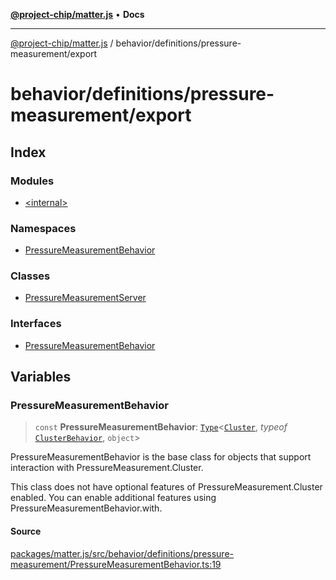 [**@project-chip/matter.js**](../../../../README.md) • **Docs**

***

[@project-chip/matter.js](../../../../modules.md) / behavior/definitions/pressure-measurement/export

# behavior/definitions/pressure-measurement/export

## Index

### Modules

- [\<internal\>](-internal-/README.md)

### Namespaces

- [PressureMeasurementBehavior](namespaces/PressureMeasurementBehavior/README.md)

### Classes

- [PressureMeasurementServer](classes/PressureMeasurementServer.md)

### Interfaces

- [PressureMeasurementBehavior](interfaces/PressureMeasurementBehavior.md)

## Variables

### PressureMeasurementBehavior

> `const` **PressureMeasurementBehavior**: [`Type`](../../../cluster/export/namespaces/ClusterBehavior/interfaces/Type.md)\<[`Cluster`](../../../../cluster/export/namespaces/PressureMeasurement/interfaces/Cluster.md), *typeof* [`ClusterBehavior`](../../../cluster/export/namespaces/ClusterBehavior/README.md), `object`\>

PressureMeasurementBehavior is the base class for objects that support interaction with PressureMeasurement.Cluster.

This class does not have optional features of PressureMeasurement.Cluster enabled. You can enable additional
features using PressureMeasurementBehavior.with.

#### Source

[packages/matter.js/src/behavior/definitions/pressure-measurement/PressureMeasurementBehavior.ts:19](https://github.com/project-chip/matter.js/blob/7a8cbb56b87d4ccf34bec5a9a95ab40a1711324f/packages/matter.js/src/behavior/definitions/pressure-measurement/PressureMeasurementBehavior.ts#L19)
